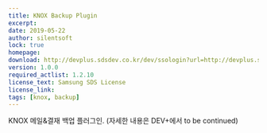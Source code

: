 ```yaml
---
title: KNOX Backup Plugin
excerpt: 
date: 2019-05-22
author: silentsoft
lock: true
homepage: 
download: http://devplus.sdsdev.co.kr/dev/ssologin?url=http://devplus.sdsdev.co.kr/qna/t/topic/7632
version: 1.0.0
required_actlist: 1.2.10
license_text: Samsung SDS License
license_link: 
tags: [knox, backup]
---
```


KNOX 메일&결재 백업 플러그인. (자세한 내용은 DEV+에서 to be continued)
